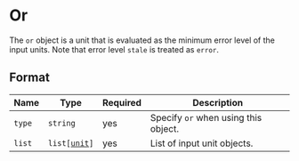 # Or

The `or` object is a unit that is evaluated as the minimum error level of the input units.
Note that error level `stale` is treated as `error`.

## Format

| Name   | Type                                   | Required | Description                          |
| ------ | -------------------------------------- | -------- | ------------------------------------ |
| `type` | <code>string</code>                    | yes      | Specify `or` when using this object. |
| `list` | <code>list\[[unit](../unit.md)]</code> | yes      | List of input unit objects.          |
